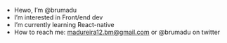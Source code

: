 - Hewo, I’m @brumadu
- I’m interested in Front/end dev
- I’m currently learning React-native
- How to reach me: madureira12.bm@gmail.com or @brumadu on twitter
